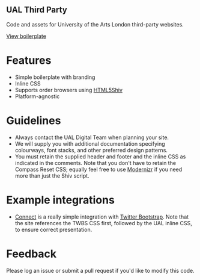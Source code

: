 ## UAL Third Party

Code and assets for University of the Arts London third-party websites.

[View boilerplate](http://artslondon.github.io/ual-third-party/)

# Features

- Simple boilerplate with branding
- Inline CSS
- Supports order browsers using [HTML5Shiv](https://github.com/aFarkas/html5shiv)
- Platform-agnostic

# Guidelines

- Always contact the UAL Digital Team when planning your site.
- We will supply you with additional documentation specifying colourways, font stacks, and other preferred design patterns.
- You must retain the supplied header and footer and the inline CSS as indicated in the comments. Note that you don't have to retain the Compass Reset CSS; equally feel free to use [Modernizr](http://modernizr.com/) if you need more than just the Shiv script.

# Example integrations

- [Connect](http://connect.arts.ac.uk/) is a really simple integration with [Twitter Bootstrap](http://getbootstrap.com/). Note that the site references the TWBS CSS first, followed by the UAL inline CSS, to ensure correct presentation.

# Feedback

Please log an issue or submit a pull request if you'd like to modify this code.
